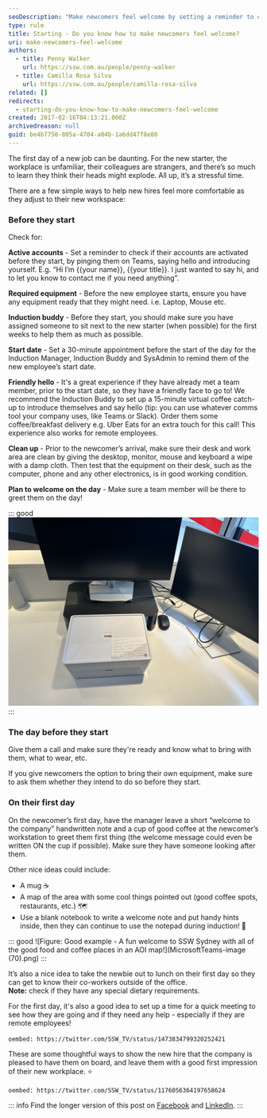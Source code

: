 ```yaml
---
seoDescription: "Make newcomers feel welcome by setting a reminder to check their accounts, ensuring required equipment, assigning an induction buddy, and planning a friendly hello on their first day."
type: rule
title: Starting - Do you know how to make newcomers feel welcome?
uri: make-newcomers-feel-welcome
authors:
  - title: Penny Walker
    url: https://ssw.com.au/people/penny-walker
  - title: Camilla Rosa Silva
    url: https://ssw.com.au/people/camilla-rosa-silva
related: []
redirects:
  - starting-do-you-know-how-to-make-newcomers-feel-welcome
created: 2017-02-16T04:13:21.000Z
archivedreason: null
guid: be4b7750-805a-4704-a04b-1a6dd47f8e80
---
```

The first day of a new job can be daunting. For the new starter, the workplace is unfamiliar, their colleagues are strangers, and there’s so much to learn they think their heads might explode. All up, it’s a stressful time.

There are a few simple ways to help new hires feel more comfortable as they adjust to their new workspace:

<!--endintro-->

### Before they start

Check for:

**Active accounts** - Set a reminder to check if their accounts are activated before they start, by pinging them on Teams, saying hello and introducing yourself. E.g. “Hi I’m {{your name}}, {{your title}}. I just wanted to say hi, and to let you know to contact me if you need anything”.

**Required equipment** - Before the new employee starts, ensure you have any equipment ready that they might need. i.e. Laptop, Mouse etc. 

**Induction buddy** - Before they start, you should make sure you have assigned someone to sit next to the new starter (when possible) for the first weeks to help them as much as possible. 

**Start date** - Set a 30-minute appointment before the start of the day for the Induction Manager, Induction Buddy and SysAdmin to remind them of the new employee’s start date.

**Friendly hello** - It's a great experience if they have already met a team member, prior to the start date, so they have a friendly face to go to! We recommend the Induction Buddy to set up a 15-minute virtual coffee catch-up to introduce themselves and say hello (tip: you can use whatever comms tool your company uses, like Teams or Slack). Order them some coffee/breakfast delivery e.g. Uber Eats for an extra touch for this call! This experience also works for remote employees.

**Clean up** - Prior to the newcomer’s arrival, make sure their desk and work area are clean by giving the desktop, monitor, mouse and keyboard a wipe with a damp cloth. Then test that the equipment on their desk, such as the computer, phone and any other electronics, is in good working condition.

**Plan to welcome on the day** - Make sure a team member will be there to greet them on the day!

::: good 
![Figure: Good example - Nice and clean work area](desk-welcome.jpg)
:::

### The day before they start

Give them a call and make sure they're ready and know what to bring with them, what to wear, etc.

If you give newcomers the option to bring their own equipment, make sure to ask them whether they intend to do so before they start.

### On their first day

On the newcomer’s first day, have the manager leave a short “welcome to the company” handwritten note and a cup of good coffee at the newcomer’s workstation to greet them first thing (the welcome message could even be written ON the cup if possible). Make sure they have someone looking after them.

Other nice ideas could include:

* A mug ☕
* A map of the area with some cool things pointed out (good coffee spots, restaurants, etc.) 🗺️
* Use a blank notebook to write a welcome note and put handy hints inside, then they can continue to use the notepad during induction! 📓

::: good
![Figure: Good example - A fun welcome to SSW Sydney with all of the good food and coffee places in an AOI map!](MicrosoftTeams-image (70).png)
:::

It’s also a nice idea to take the newbie out to lunch on their first day so they can get to know their co-workers outside of the office.\
**Note:** check if they have any special dietary requirements.

For the first day, it's also a good idea to set up a time for a quick meeting to see how they are going and if they need any help - especially if they are remote employees!

`oembed: https://twitter.com/SSW_TV/status/1473834799320252421`

These are some thoughtful ways to show the new hire that the company is pleased to have them on board, and leave them with a good first impression of their new workplace. ⭐


`oembed: https://twitter.com/SSW_TV/status/1176056364197658624`


::: info
Find the longer version of this post on [Facebook](https://www.facebook.com/SSW.page/photos/pb.120920301257947.-2207520000.1569264924./3020784747938140/?type=1&theater) and [LinkedIn](https://www.linkedin.com/posts/ssw_the-1st-day-of-a-new-job-can-be-daunting-activity-6581822083670642688-DFTl).
:::
